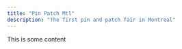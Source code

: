 ```yaml
---
title: "Pin Patch Mtl"
description: "The first pin and patch fair in Montreal"
---
```


This is some content
